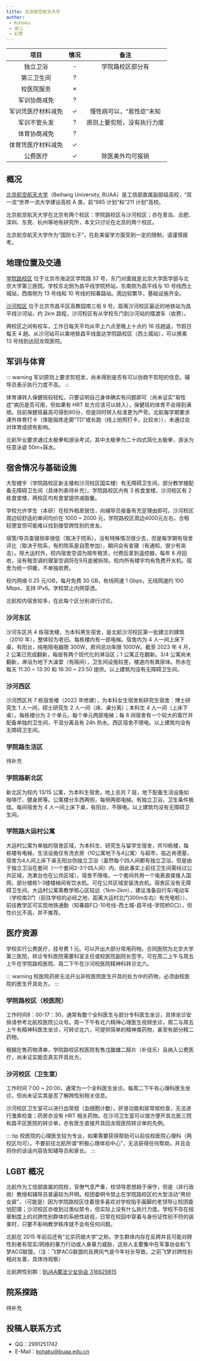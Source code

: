 ```yaml
---
title: 北京航空航天大学
author: 
 - Kohaku
 - 块儿
 - 幻梦
---
```


|    项目     |   情况    |      备注       |
|:---------:|:-------:|:-------------:|
|   独立卫浴    |    -    |   学院路校区部分有    |
|   第三卫生间   |    ?    ||
|   校医院服务   |    ✗    ||
|  军训协商减免   |    ?    ||
| 军训凭医疗材料减免 |    ✓     | 慢性病可以，“易性症”未知 |
|  军训不管头发   |    ?    | 原则上要剪短，没有执行力度 |
|  体育协商减免   |    ?    ||
| 体育凭医疗材料减免 |    ✓    ||
|   公费医疗    |    ✓    |   除医美外均可报销    |

## 概况

[北京航空航天大学](https://buaa.edu.cn)（Beihang University, BUAA）是工信部直属副部级高校，“双一流”世界一流大学建设高校 A 类，前“985 计划”和“211 计划”高校。

北京航空航天大学在北京有两个校区：学院路校区与沙河校区；亦在青岛、合肥、深圳、东莞、杭州等地有研究所，本文只讨论在北京的两个校区。

北京航空航天大学作为“国防七子”，在赴美留学方面受到一定的限制，请谨慎报考。

## 地理位置及交通

[学院路校区](https://amap.com/place/B000A830XU) 位于北京市海淀区学院路 37 号，东门对面就是北京大学医学部与北京大学第三医院。学校东北侧为昌平线学院桥站，东南侧为昌平线与 10 号线西土城站，西南侧为 13 号线和 10 号线的知春路站。周边较繁华，基础设施齐全。

[沙河校区](https://amap.com/place/B000A87JYS) 位于北京市昌平区高教园南三街 9 号。距离沙河校区最近的地铁站为昌平线沙河站，约 2km 路程，沙河校区有从学校东门到沙河站的摆渡车（收费）。

两校区之间有校车，工作日每天平均从早上六点至晚上十点约 16 往趟返，节假日每天 4 趟。从沙河站可以乘地铁昌平线直达学院路校区（西土城站），可以换乘 13 号线到达回龙观医院。

## 军训与体育

::: warning
军训原则上要求剪短发，尚未得到是否有可以协商不剪短的信息。辅导员表示执行力度不高。
:::

体育课转入保健班较轻松，只要证明自己身体确实有问题即可（尚未证实“易性症”病历是否可用，但如果有 HRT 处方应该可以转入），保健班的体育不会得到满绩。目前保健班最高可得到80分，但是同时转入标准更为严苛。北航每学期要求课外体育打卡（体能锻炼走廊“TD”或长跑（线上拍照打卡，比较水）），未通过会对体育成绩有影响。

北航毕业要求通过太极拳和游泳考试，其中太极拳为二十四式简化太极拳，游泳为任意泳姿 50m+踩水。

## 宿舍情况与基础设施

大型楼宇（学院路校区新主楼和沙河校区国实楼）有无障碍卫生间，部分教学楼配备无障碍卫生间（具体列表待补充）。学院路校区内有 3 栋食堂楼，沙河校区有 2 栋食堂楼，两校区均有食堂提供减脂餐。

学校允许学生（本研）在校外租房居住，向辅导员报备有充足理由即可。沙河校区周边较舒适的单间均价在 1000 ~ 2000 元，学院路校区周边4000元左右，合租较便宜但可能难以找到接受跨性别的舍友。

宿管/导员查寝频率很低（取决于院系），没有特殊情况很少去，但是每学期有宿舍评比（取决于院系，有的院系是自愿参加），期间会有查寝（有通知，很少有突击）。除大运村外，校内宿舍空调为按年租赁，付费后拿到遥控器，每年 6 月回收，没有租空调的寝室空调将在9月底被拆除。校内所有楼宇均有免费开水机。宿舍为统一供暖，不单独收费。

校内网络 0.25 元/GB，每月免费 30 GB，有线网速 1 Gbps，无线网速约 100 Mbps，支持 IPv6。学校禁止内网穿透。

北航校内宿舍较多，在此每个区分别进行讨论。

### 沙河东区

沙河东区共 4 栋宿舍楼，为本科男生宿舍，是北航沙河校区第一批建立的建筑（2010 年），整体较为老旧。每栋楼内有一部电梯。宿舍内为 4 人一间上床下桌，有阳台，纯电阻电器限 300W，房间总功率限 1000W。截至 2023 年 4 月，2 公寓已完成翻新，每层有两个现代化的淋浴区；1 公寓正在翻新。3/4 公寓尚未翻新，淋浴为地下大澡堂（有隔间），卫生间设施较差，楼道内有粪尿味。热水在每天 11:30 ~ 13:30 和 16:30 ~ 23:50 提供。以上建筑均没有无障碍卫生间。

### 沙河西区

沙河西区共 7 栋宿舍楼（2022 年修建），为本科女生宿舍和研究生宿舍：博士研究生 1 人一间，硕士研究生 2 人一间（床、桌分离）；本科生 4 人一间（上床下桌）。每栋楼分为 3 个单元，每个单元两部电梯；每 8 间宿舍有一个较大的客厅并配备单独的卫生间，干湿分离且有 24h 热水。西区宿舍不限电。以上建筑均没有无障碍卫生间。

### 学院路生活区

待补充

### 学院路新北区

新北区为校内 13/15 公寓，为本科生宿舍。地上总共 7 层，地下配备生活设施如咖啡厅、健身房等。公寓楼分东西两侧，每侧两部电梯。有独立卫浴，卫生条件极佳。每间宿舍为 4 人一间上床下桌，有阳台，不限电。以上建筑均没有无障碍卫生间。

### 学院路大运村公寓

大运村公寓为单独的宿舍区域，为本科生、研究生与留学生宿舍，共10栋楼，每栋楼有电梯，生活设施仅有洗衣房（10公寓地下与4公寓）与超市，临近肯德基，宿舍为4人间上床下桌无阳台伪独立卫浴（虽然每个四人间都有独立卫浴，但是由于独立卫浴在套间（一个套间2-3个四人间）内，因此事实上前往卫生间需经过公共区域，洗漱台也在公共区域）。宿舍不限电，一个套间共用一个电表直接接入国网，部分楼栋1-3楼楼梯间有饮水机。可在公共区域安装洗衣机。宿舍区没有无障碍卫生间。大运村公寓离教学核心区较远（1km-2km），建议准备自行车/电动车（学校南2门（前往学校的必经之地，距离大运村北门300m左右）有充电桩）），前往教学区可实现地铁通勤（知春路F口-10号线-西土城-昌平线-学院桥D口），但性价比不高，并不推荐。

## 医疗资源

学校实行公费医疗，挂号费 1 元。可以开出大部分常用药物。合同医院为北京大学第三医院，转诊专科医院需要科室主任或校医院副院长签字。可在周二上午与周五上午在学院路校医院、周二下午在沙河校医院精神科转诊北六。

::: warning
校医院药房无法开出非校医院医生开具的处方中的药物，必须由校医院的医生开具处方。
:::

### 学院路校区（校医院）

工作时间8：00-17：30，通常有数个全科医生与部分专科医生坐诊，具体坐诊安排请参考北航校医院公众号。周一下午有北六精神心理医生视频坐诊，周二与周五上午有精神科医生坐诊，可转诊北六，可提供简单的精神类药物，甚至有部分精二药物。

根据在售药物清单，学院路校区校医院有售戊酸雌二醇片（补佳乐）且纳入公费医疗，尚未证实能否真实开具处方。

### 沙河校区（卫生室）

工作时间 7:00 ~ 20:00，通常为一个全科医生坐诊。每周二下午有心理科医生坐诊，但尚未证实其是否了解跨性别相关信息。

沙河校区卫生室可以进行血常规（血细胞计数），肝肾功能和尿常规检查，无法进行激素检查；药房亦没有 HRT 相关药物。在沙河卫生室可以很方便开具北医三院和昌平区医院的转诊单，亦有医生直接开具回龙观医院转诊单的先例。

::: tip
校医院的心理医生较为专业，如果需要获得帮助可以前往校医院心理科（两校区均可）。不要前往北航所谓“积极心理体验中心”，无法获得任何帮助，并且会将你的谈话内容告知辅导员和家长。
:::

## LGBT 概况

北航作为工信部直属的院校，官僚气息严重，校领导思想趋于保守，但是（非行政岗）教授和辅导员普遍较为开明。校团委明令禁止在学院路校区的大型活动“男扮女装”，（可能是）因为学院路校区住着很多喜欢对学校指手画脚的老领导让校团委怕犯错；沙河校区亦收到过类似禁令，但实际上没有什么执行力度。学校不存在规章制度上的对跨性别群体的系统性歧视，日常在校园中穿着与身份证性别不符的装束时，只要不影响教学秩序就不会有任何问题。

北航在 2015 年前后还有“北京药娘大学”之称。学生群体内存在反跨并且可能对跨性别者有现实/网络的暴力行动或人身暴力威胁，这些人主要集中在军事协会和飞梦ACG联盟。（注：飞梦ACG联盟的反跨风气是今年社长导致，之前飞梦对跨性别相对友善，具体待观察）

北航跨性别群：[BUAA魔法少女协会 316629815](https://qm.qq.com/cgi-bin/qm/qr?k=ywfUdTI1zqDzt-4Yc0L8J7rNuBqah_M6&jump_from=webapi&authKey=ZuLs/EizddLoJxdNJm/HgQBHBQ3XYAmgnCkw+dOR6Oq/Li/b7pBEpq++mJ2rBpxc)


## 院系探路

待补充

## 投稿人联系方式

- QQ：2991251742
- E-Mail：<kohaku@buaa.edu.cn>
